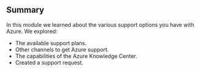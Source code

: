 ## Summary

In this module we learned about the various support options you have with Azure.  We explored:

+ The available support plans.
+ Other channels to get Azure support.
+ The capabilities of the Azure Knowledge Center.
+ Created a support request.